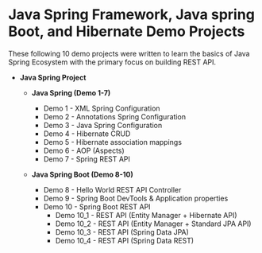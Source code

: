 # Java Spring Framework, Java spring Boot, and Hibernate Demo Projects

These following 10 demo projects were written to learn the basics of Java Spring Ecosystem with the primary focus on building REST API. 

- **Java Spring Project**
  - **Java Spring (Demo 1-7)**
    - Demo 1 - XML Spring Configuration
    - Demo 2 - Annotations Spring Configuration
    - Demo 3 - Java Spring Configuration
    - Demo 4 - Hibernate CRUD
    - Demo 5 - Hibernate association mappings
    - Demo 6 - AOP (Aspects)
    - Demo 7 - Spring REST API
    
  - **Java Spring Boot (Demo 8-10)**
    - Demo 8 - Hello World REST API Controller
    - Demo 9 - Spring Boot DevTools & Application properties
    - Demo 10 - Spring Boot REST API
      - Demo 10_1 - REST API (Entity Manager + Hibernate API)
      - Demo 10_2 - REST API (Entity Manager + Standard JPA API)
      - Demo 10_3 - REST API (Spring Data JPA)
      - Demo 10_4 - REST API (Spring Data REST)



